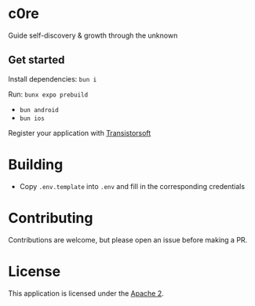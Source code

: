 # c0re

Guide self-discovery & growth through the unknown

## Get started

Install dependencies: `bun i`

Run: `bunx expo prebuild`

- `bun android`
- `bun ios`

Register your application with [Transistorsoft](https://github.com/transistorsoft/react-native-background-geolocation?tab=readme-ov-file#large_blue_diamond-configure-your-license)

# Building

- Copy `.env.template` into `.env` and fill in the corresponding credentials

# Contributing

Contributions are welcome, but please open an issue before making a PR.

# License

This application is licensed under the [Apache 2](LICENSE).
